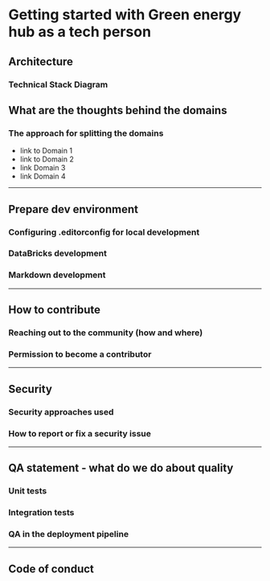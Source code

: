 # Getting started with Green energy hub as a tech person

## Architecture

### Technical Stack Diagram

## What are the thoughts behind the domains

### The approach for splitting the domains

- link to Domain 1
- link to Domain 2
- link Domain 3
- link Domain 4

---

## Prepare dev environment

### Configuring .editorconfig for local development

### DataBricks development

### Markdown development

---

## How to contribute

### Reaching out to the community (how and where)

### Permission to become a contributor

---

## Security

### Security approaches used

### How to report or fix a security issue

---

## QA statement - what do we do about quality

### Unit tests

### Integration tests

### QA in the deployment pipeline

---

## Code of conduct

